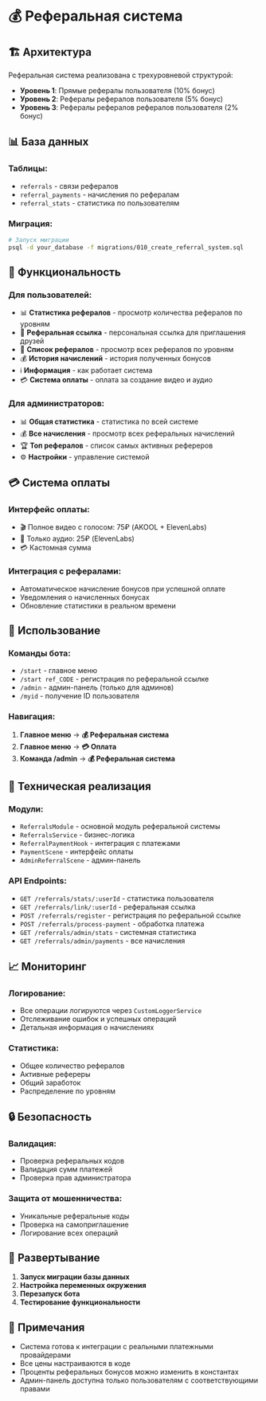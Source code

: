 # 💰 Реферальная система

## 🏗️ Архитектура

Реферальная система реализована с трехуровневой структурой:

- **Уровень 1**: Прямые рефералы пользователя (10% бонус)
- **Уровень 2**: Рефералы рефералов пользователя (5% бонус)  
- **Уровень 3**: Рефералы рефералов рефералов пользователя (2% бонус)

## 📊 База данных

### Таблицы:
- `referrals` - связи рефералов
- `referral_payments` - начисления по рефералам
- `referral_stats` - статистика по пользователям

### Миграция:
```bash
# Запуск миграции
psql -d your_database -f migrations/010_create_referral_system.sql
```

## 🎯 Функциональность

### Для пользователей:
- 📊 **Статистика рефералов** - просмотр количества рефералов по уровням
- 🔗 **Реферальная ссылка** - персональная ссылка для приглашения друзей
- 👥 **Список рефералов** - просмотр всех рефералов по уровням
- 💰 **История начислений** - история полученных бонусов
- ℹ️ **Информация** - как работает система
- 💳 **Система оплаты** - оплата за создание видео и аудио

### Для администраторов:
- 📊 **Общая статистика** - статистика по всей системе
- 💰 **Все начисления** - просмотр всех реферальных начислений
- 🏆 **Топ рефералов** - список самых активных рефереров
- ⚙️ **Настройки** - управление системой

## 💳 Система оплаты

### Интерфейс оплаты:
- 🎬 Полное видео с голосом: 75₽ (AKOOL + ElevenLabs)
- 🎵 Только аудио: 25₽ (ElevenLabs)
- 💳 Кастомная сумма

### Интеграция с рефералами:
- Автоматическое начисление бонусов при успешной оплате
- Уведомления о начисленных бонусах
- Обновление статистики в реальном времени

## 🚀 Использование

### Команды бота:
- `/start` - главное меню
- `/start ref_CODE` - регистрация по реферальной ссылке
- `/admin` - админ-панель (только для админов)
- `/myid` - получение ID пользователя

### Навигация:
1. **Главное меню** → **💰 Реферальная система**
2. **Главное меню** → **💳 Оплата**
3. **Команда /admin** → **💰 Реферальная система**

## 🔧 Техническая реализация

### Модули:
- `ReferralsModule` - основной модуль реферальной системы
- `ReferralsService` - бизнес-логика
- `ReferralPaymentHook` - интеграция с платежами
- `PaymentScene` - интерфейс оплаты
- `AdminReferralScene` - админ-панель

### API Endpoints:
- `GET /referrals/stats/:userId` - статистика пользователя
- `GET /referrals/link/:userId` - реферальная ссылка
- `POST /referrals/register` - регистрация по реферальной ссылке
- `POST /referrals/process-payment` - обработка платежа
- `GET /referrals/admin/stats` - системная статистика
- `GET /referrals/admin/payments` - все начисления

## 📈 Мониторинг

### Логирование:
- Все операции логируются через `CustomLoggerService`
- Отслеживание ошибок и успешных операций
- Детальная информация о начислениях

### Статистика:
- Общее количество рефералов
- Активные рефереры
- Общий заработок
- Распределение по уровням

## 🔒 Безопасность

### Валидация:
- Проверка реферальных кодов
- Валидация сумм платежей
- Проверка прав администратора

### Защита от мошенничества:
- Уникальные реферальные коды
- Проверка на самоприглашение
- Логирование всех операций

## 🚀 Развертывание

1. **Запуск миграции базы данных**
2. **Настройка переменных окружения**
3. **Перезапуск бота**
4. **Тестирование функциональности**

## 📝 Примечания

- Система готова к интеграции с реальными платежными провайдерами
- Все цены настраиваются в коде
- Проценты реферальных бонусов можно изменить в константах
- Админ-панель доступна только пользователям с соответствующими правами
